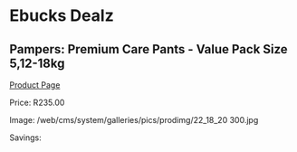 
# Ebucks Dealz
## Pampers: Premium Care Pants - Value Pack Size 5,12-18kg
[Product Page](https://www.ebucks.com/web/shop/productSelected.do?prodId=1204710821&catId=1186088243)

Price: R235.00

Image: /web/cms/system/galleries/pics/prodimg/22_18_20 300.jpg

Savings: 


	